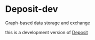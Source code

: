 # Deposit-dev

Graph-based data storage and exchange

this is a development version of [Deposit](https://github.com/demjanp/deposit)

